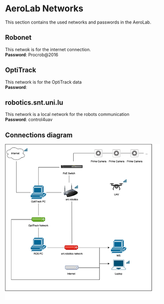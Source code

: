 # AeroLab Networks
This section contains the used networks and passwords in the AeroLab.

## Robonet
This netwok is for the internet connection.  
**Password**: Procrob@2016

## OptiTrack
This network is for the OptiTrack data  
**Password**: 

## robotics.snt.uni.lu 
This network is a local network for the robots communication  
**Password**: control4uav

## Connections diagram
![Diagram](aeroLab.png)



